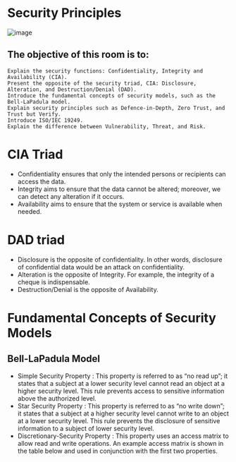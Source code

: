 # Security Principles
![image](https://github.com/user-attachments/assets/9343db91-d404-4dfa-8f02-adf6b2d76afd)

## The objective of this room is to:

    Explain the security functions: Confidentiality, Integrity and Availability (CIA).
    Present the opposite of the security triad, CIA: Disclosure, Alteration, and Destruction/Denial (DAD).
    Introduce the fundamental concepts of security models, such as the Bell-LaPadula model.
    Explain security principles such as Defence-in-Depth, Zero Trust, and Trust but Verify.
    Introduce ISO/IEC 19249.
    Explain the difference between Vulnerability, Threat, and Risk.

# CIA Triad
- Confidentiality ensures that only the intended persons or recipients can access the data.
- Integrity aims to ensure that the data cannot be altered; moreover, we can detect any alteration if it occurs.
- Availability aims to ensure that the system or service is available when needed.

# DAD triad
- Disclosure is the opposite of confidentiality. In other words, disclosure of confidential data would be an attack on confidentiality.
- Alteration is the opposite of Integrity. For example, the integrity of a cheque is indispensable.
- Destruction/Denial is the opposite of Availability.

# Fundamental Concepts of Security Models
## Bell-LaPadula Model
- Simple Security Property : This property is referred to as “no read up”; it states that a subject at a lower security level cannot read an object at a higher security level. This rule prevents access to sensitive information above the authorized level.
- Star Security Property : This property is referred to as “no write down”; it states that a subject at a higher security level cannot write to an object at a lower security level. This rule prevents the disclosure of sensitive information to a subject of lower security level.
- Discretionary-Security Property : This property uses an access matrix to allow read and write operations. An example access matrix is shown in the table below and used in conjunction with the first two properties.

